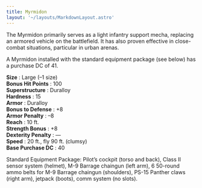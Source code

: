 ```yaml
---
title: Myrmidon
layout: '~/layouts/MarkdownLayout.astro'
---
```

The Myrmidon primarily serves as a light infantry support mecha, replacing an
armored vehicle on the battlefield. It has also proven effective in close-
combat situations, particular in urban arenas.

A Myrmidon installed with the standard equipment package (see below) has a
purchase DC of 41.

**Size** : Large (–1 size)  
**Bonus Hit Points** : 100  
**Superstructure** : Duralloy  
**Hardness** : 15  
**Armor** : Duralloy  
**Bonus to Defense** : +8  
**Armor Penalty** : –8  
**Reach** : 10 ft.  
**Strength Bonus** : +8  
**Dexterity Penalty** : —  
**Speed** : 20 ft., fly 90 ft. (clumsy)  
**Base Purchase DC** : 40

Standard Equipment Package: Pilot’s cockpit (torso and back), Class II sensor
system (helmet), M-9 Barrage chaingun (left arm), 6 50-round ammo belts for
M-9 Barrage chaingun (shoulders), PS-15 Panther claws (right arm), jetpack
(boots), comm system (no slots).


